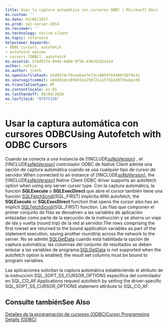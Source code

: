 ```yaml
---
title: Usar la captura automática con cursores ODBC | Microsoft Docs
ms.custom: ''
ms.date: 03/06/2017
ms.prod: sql-server-2014
ms.reviewer: ''
ms.technology: native-client
ms.topic: reference
helpviewer_keywords:
- ODBC cursors, autofetch
- autofetch option
- cursors [ODBC], autofetch
ms.assetid: 57bd55f4-8945-4d8d-9f58-d30c81d2a514
author: rothja
ms.author: jroth
ms.openlocfilehash: e3d9374cf9ceab4a7e73cc0059783486f2bf9c41
ms.sourcegitcommit: ad4d92dce894592a259721a1571b1d8736abacdb
ms.translationtype: MT
ms.contentlocale: es-ES
ms.lasthandoff: 08/04/2020
ms.locfileid: "87675336"
---
```

# <a name="using-autofetch-with-odbc-cursors"></a><span data-ttu-id="0af28-102">Usar la captura automática con cursores ODBC</span><span class="sxs-lookup"><span data-stu-id="0af28-102">Using Autofetch with ODBC Cursors</span></span>
  <span data-ttu-id="0af28-103">Cuando se conecta a una instancia de [!INCLUDE[ssNoVersion](../../../includes/ssnoversion-md.md)] , el [!INCLUDE[ssNoVersion](../../../includes/ssnoversion-md.md)] controlador ODBC de Native Client admite una opción de captura automática cuando se usa cualquier tipo de cursor de servidor.</span><span class="sxs-lookup"><span data-stu-id="0af28-103">When connected to an instance of [!INCLUDE[ssNoVersion](../../../includes/ssnoversion-md.md)], the [!INCLUDE[ssNoVersion](../../../includes/ssnoversion-md.md)] Native Client ODBC driver supports an autofetch option when using any server cursor type.</span></span> <span data-ttu-id="0af28-104">Con la captura automática, la función **SQLExecute** o **SQLExecDirect** que abre el cursor también tiene una función [SQLFetchScroll](../../native-client-odbc-api/sqlfetchscroll.md)(SQL_FIRST) implícita.</span><span class="sxs-lookup"><span data-stu-id="0af28-104">With autofetch, the **SQLExecute** or **SQLExecDirect** function that opens the cursor also has an implicit [SQLFetchScroll](../../native-client-odbc-api/sqlfetchscroll.md)(SQL_FIRST) function.</span></span> <span data-ttu-id="0af28-105">Las filas que componen el primer conjunto de filas se devuelven a las variables de aplicación enlazadas como parte de la ejecución de la instrucción y se ahorra un viaje de ida y vuelta (round trip) de la red al servidor.</span><span class="sxs-lookup"><span data-stu-id="0af28-105">The rows comprising the first rowset are returned to the bound application variables as part of the statement execution, saving another roundtrip across the network to the server.</span></span> <span data-ttu-id="0af28-106">No se admite [SQLGetData](../../native-client-odbc-api/sqlgetdata.md) cuando está habilitada la opción de captura automática; las columnas del conjunto de resultados se deben enlazar a las variables de programa.</span><span class="sxs-lookup"><span data-stu-id="0af28-106">[SQLGetData](../../native-client-odbc-api/sqlgetdata.md) is not supported when the autofetch option is enabled; the result set columns must be bound to program variables.</span></span>  
  
 <span data-ttu-id="0af28-107">Las aplicaciones solicitan la captura automática estableciendo el atributo de la instrucción SQL_SOPT_SS_CURSOR_OPTIONS específica del controlador en SQL_CO_AF.</span><span class="sxs-lookup"><span data-stu-id="0af28-107">Applications request autofetch by setting the driver-specific SQL_SOPT_SS_CURSOR_OPTIONS statement attribute to SQL_CO_AF.</span></span>  
  
## <a name="see-also"></a><span data-ttu-id="0af28-108">Consulte también</span><span class="sxs-lookup"><span data-stu-id="0af28-108">See Also</span></span>  
 [<span data-ttu-id="0af28-109">Detalles de la programación de cursores &#40;ODBC&#41;</span><span class="sxs-lookup"><span data-stu-id="0af28-109">Cursor Programming Details &#40;ODBC&#41;</span></span>](cursor-programming-details-odbc.md)  
  
  
